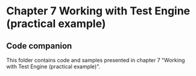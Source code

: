 # Chapter 7 Working with Test Engine (practical example)
## Code companion

This folder contains code and samples presented in chapter 7 "Working with Test Engine (practical example)".
